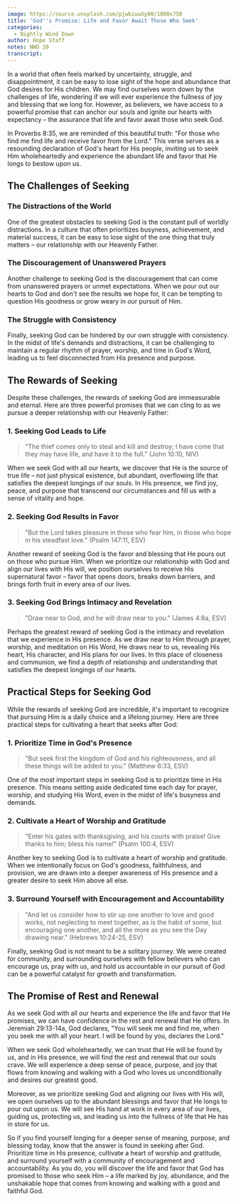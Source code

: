 ```yaml
---
image: https://source.unsplash.com/pjwbiuwXy00/1000x750
title: 'God''s Promise: Life and Favor Await Those Who Seek'
categories:
  - Nightly Wind Down
author: Hope Staff
notes: NWD 20
transcript:
---
```

In a world that often feels marked by uncertainty, struggle, and disappointment, it can be easy to lose sight of the hope and abundance that God desires for His children. We may find ourselves worn down by the challenges of life, wondering if we will ever experience the fullness of joy and blessing that we long for. However, as believers, we have access to a powerful promise that can anchor our souls and ignite our hearts with expectancy – the assurance that life and favor await those who seek God.

In Proverbs 8:35, we are reminded of this beautiful truth: "For those who find me find life and receive favor from the Lord." This verse serves as a resounding declaration of God's heart for His people, inviting us to seek Him wholeheartedly and experience the abundant life and favor that He longs to bestow upon us.

## The Challenges of Seeking

### The Distractions of the World

One of the greatest obstacles to seeking God is the constant pull of worldly distractions. In a culture that often prioritizes busyness, achievement, and material success, it can be easy to lose sight of the one thing that truly matters – our relationship with our Heavenly Father.

### The Discouragement of Unanswered Prayers

Another challenge to seeking God is the discouragement that can come from unanswered prayers or unmet expectations. When we pour out our hearts to God and don't see the results we hope for, it can be tempting to question His goodness or grow weary in our pursuit of Him.

### The Struggle with Consistency

Finally, seeking God can be hindered by our own struggle with consistency. In the midst of life's demands and distractions, it can be challenging to maintain a regular rhythm of prayer, worship, and time in God's Word, leading us to feel disconnected from His presence and purpose.

## The Rewards of Seeking

Despite these challenges, the rewards of seeking God are immeasurable and eternal. Here are three powerful promises that we can cling to as we pursue a deeper relationship with our Heavenly Father:

### 1\. Seeking God Leads to Life

> "The thief comes only to steal and kill and destroy; I have come that they may have life, and have it to the full." (John 10:10, NIV)

When we seek God with all our hearts, we discover that He is the source of true life – not just physical existence, but abundant, overflowing life that satisfies the deepest longings of our souls. In His presence, we find joy, peace, and purpose that transcend our circumstances and fill us with a sense of vitality and hope.

### 2\. Seeking God Results in Favor

> "But the Lord takes pleasure in those who fear him, in those who hope in his steadfast love." (Psalm 147:11, ESV)

Another reward of seeking God is the favor and blessing that He pours out on those who pursue Him. When we prioritize our relationship with God and align our lives with His will, we position ourselves to receive His supernatural favor – favor that opens doors, breaks down barriers, and brings forth fruit in every area of our lives.

### 3\. Seeking God Brings Intimacy and Revelation

> "Draw near to God, and he will draw near to you." (James 4:8a, ESV)

Perhaps the greatest reward of seeking God is the intimacy and revelation that we experience in His presence. As we draw near to Him through prayer, worship, and meditation on His Word, He draws near to us, revealing His heart, His character, and His plans for our lives. In this place of closeness and communion, we find a depth of relationship and understanding that satisfies the deepest longings of our hearts.

## Practical Steps for Seeking God

While the rewards of seeking God are incredible, it's important to recognize that pursuing Him is a daily choice and a lifelong journey. Here are three practical steps for cultivating a heart that seeks after God:

### 1\. Prioritize Time in God's Presence

> "But seek first the kingdom of God and his righteousness, and all these things will be added to you." (Matthew 6:33, ESV)

One of the most important steps in seeking God is to prioritize time in His presence. This means setting aside dedicated time each day for prayer, worship, and studying His Word, even in the midst of life's busyness and demands.

### 2\. Cultivate a Heart of Worship and Gratitude

> "Enter his gates with thanksgiving, and his courts with praise! Give thanks to him; bless his name!" (Psalm 100:4, ESV)

Another key to seeking God is to cultivate a heart of worship and gratitude. When we intentionally focus on God's goodness, faithfulness, and provision, we are drawn into a deeper awareness of His presence and a greater desire to seek Him above all else.

### 3\. Surround Yourself with Encouragement and Accountability

> "And let us consider how to stir up one another to love and good works, not neglecting to meet together, as is the habit of some, but encouraging one another, and all the more as you see the Day drawing near." (Hebrews 10:24-25, ESV)

Finally, seeking God is not meant to be a solitary journey. We were created for community, and surrounding ourselves with fellow believers who can encourage us, pray with us, and hold us accountable in our pursuit of God can be a powerful catalyst for growth and transformation.

## The Promise of Rest and Renewal

As we seek God with all our hearts and experience the life and favor that He promises, we can have confidence in the rest and renewal that He offers. In Jeremiah 29:13-14a, God declares, "You will seek me and find me, when you seek me with all your heart. I will be found by you, declares the Lord."

When we seek God wholeheartedly, we can trust that He will be found by us, and in His presence, we will find the rest and renewal that our souls crave. We will experience a deep sense of peace, purpose, and joy that flows from knowing and walking with a God who loves us unconditionally and desires our greatest good.

Moreover, as we prioritize seeking God and aligning our lives with His will, we open ourselves up to the abundant blessings and favor that He longs to pour out upon us. We will see His hand at work in every area of our lives, guiding us, protecting us, and leading us into the fullness of life that He has in store for us.

So if you find yourself longing for a deeper sense of meaning, purpose, and blessing today, know that the answer is found in seeking after God. Prioritize time in His presence, cultivate a heart of worship and gratitude, and surround yourself with a community of encouragement and accountability. As you do, you will discover the life and favor that God has promised to those who seek Him – a life marked by joy, abundance, and the unshakable hope that comes from knowing and walking with a good and faithful God.